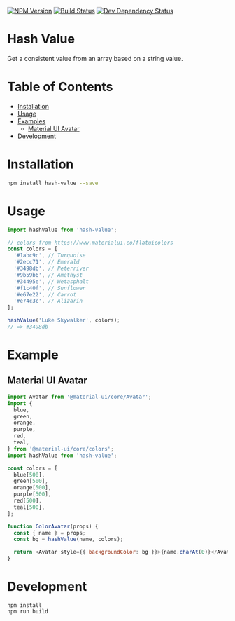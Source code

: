 [![NPM Version](https://badge.fury.io/js/hash-value.svg)](https://badge.fury.io/js/hash-value)
[![Build Status](https://travis-ci.org/justinlettau/hash-value.svg?branch=master)](https://travis-ci.org/justinlettau/hash-value)
[![Dev Dependency Status](https://david-dm.org/justinlettau/hash-value/dev-status.svg)](https://david-dm.org/justinlettau/hash-value?type=dev)

# Hash Value

Get a consistent value from an array based on a string value.

# Table of Contents

- [Installation](#installation)
- [Usage](#usage)
- [Examples](#examples)
  - [Material UI Avatar](#material-ui-avatar)
- [Development](#development)

# Installation

```bash
npm install hash-value --save
```

# Usage

```js
import hashValue from 'hash-value';

// colors from https://www.materialui.co/flatuicolors
const colors = [
  '#1abc9c', // Turquoise
  '#2ecc71', // Emerald
  '#3498db', // Peterriver
  '#9b59b6', // Amethyst
  '#34495e', // Wetasphalt
  '#f1c40f', // Sunflower
  '#e67e22', // Carrot
  '#e74c3c', // Alizarin
];

hashValue('Luke Skywalker', colors);
// => #3498db
```

# Example

## Material UI Avatar

```js
import Avatar from '@material-ui/core/Avatar';
import {
  blue,
  green,
  orange,
  purple,
  red,
  teal,
} from '@material-ui/core/colors';
import hashValue from 'hash-value';

const colors = [
  blue[500],
  green[500],
  orange[500],
  purple[500],
  red[500],
  teal[500],
];

function ColorAvatar(props) {
  const { name } = props;
  const bg = hashValue(name, colors);

  return <Avatar style={{ backgroundColor: bg }}>{name.charAt(0)}</Avatar>;
}
```

# Development

```
npm install
npm run build
```
